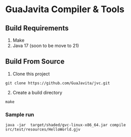 # GuaJavita Compiler & Tools

## Build Requirements

1. Make
2. Java 17 (soon to be move to 21)

## Build From Source

1. Clone this project
```shell
git clone https://github.com/GuaJavita/jvc.git
```
2. Create a build directory
```shell
make 
```

### Sample run 

```shell
java -jar  target/shaded/gvc-linux-x86_64.jar compile src/test/resources/HelloWorld.gjv
```

